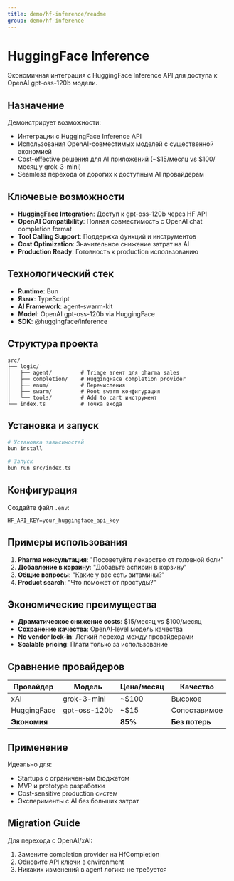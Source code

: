 ```yaml
---
title: demo/hf-inference/readme
group: demo/hf-inference
---
```


# HuggingFace Inference

Экономичная интеграция с HuggingFace Inference API для доступа к OpenAI gpt-oss-120b модели.

## Назначение

Демонстрирует возможности:
- Интеграции с HuggingFace Inference API
- Использования OpenAI-совместимых моделей с существенной экономией
- Cost-effective решения для AI приложений (~$15/месяц vs $100/месяц у grok-3-mini)
- Seamless перехода от дорогих к доступным AI провайдерам

## Ключевые возможности

- **HuggingFace Integration**: Доступ к gpt-oss-120b через HF API
- **OpenAI Compatibility**: Полная совместимость с OpenAI chat completion format
- **Tool Calling Support**: Поддержка функций и инструментов
- **Cost Optimization**: Значительное снижение затрат на AI
- **Production Ready**: Готовность к production использованию

## Технологический стек

- **Runtime**: Bun
- **Язык**: TypeScript
- **AI Framework**: agent-swarm-kit
- **Model**: OpenAI gpt-oss-120b via HuggingFace
- **SDK**: @huggingface/inference

## Структура проекта

```
src/
├── logic/
│   ├── agent/         # Triage агент для pharma sales
│   ├── completion/    # HuggingFace completion provider
│   ├── enum/          # Перечисления
│   ├── swarm/         # Root swarm конфигурация
│   └── tools/         # Add to cart инструмент
└── index.ts           # Точка входа
```

## Установка и запуск

```bash
# Установка зависимостей
bun install

# Запуск
bun run src/index.ts
```

## Конфигурация

Создайте файл `.env`:

```env
HF_API_KEY=your_huggingface_api_key
```

## Примеры использования

1. **Pharma консультация**: "Посоветуйте лекарство от головной боли"
2. **Добавление в корзину**: "Добавьте аспирин в корзину"
3. **Общие вопросы**: "Какие у вас есть витамины?"
4. **Product search**: "Что поможет от простуды?"

## Экономические преимущества

- **Драматическое снижение costs**: $15/месяц vs $100/месяц
- **Сохранение качества**: OpenAI-level модель качества
- **No vendor lock-in**: Легкий переход между провайдерами
- **Scalable pricing**: Плати только за использование

## Сравнение провайдеров

| Провайдер | Модель | Цена/месяц | Качество |
|-----------|--------|------------|----------|
| xAI | grok-3-mini | ~$100 | Высокое |
| HuggingFace | gpt-oss-120b | ~$15 | Сопоставимое |
| **Экономия** | | **85%** | **Без потерь** |

## Применение

Идеально для:
- Startups с ограниченным бюджетом
- MVP и prototype разработки
- Cost-sensitive production систем
- Эксперименты с AI без больших затрат

## Migration Guide

Для перехода с OpenAI/xAI:
1. Замените completion provider на HfCompletion
2. Обновите API ключи в environment
3. Никаких изменений в agent логике не требуется